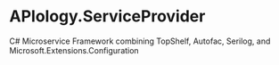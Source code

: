 # APIology.ServiceProvider
C# Microservice Framework combining TopShelf, Autofac, Serilog, and Microsoft.Extensions.Configuration
